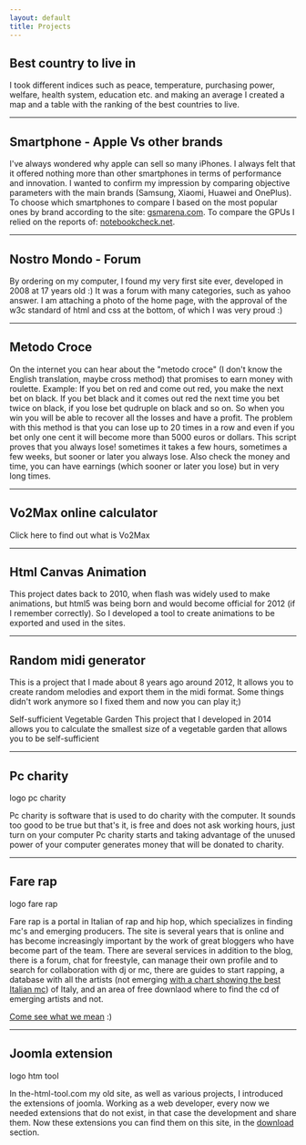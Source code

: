 ```yaml
---
layout: default
title: Projects
---
```

## Best country to live in
I took different indices such as peace, temperature, purchasing power, welfare, health system, education etc. and making an average I created a map and a table with the ranking of the best countries to live.

---

## Smartphone - Apple Vs other brands
I've always wondered why apple can sell so many iPhones. I always felt that it offered nothing more than other smartphones in terms of performance and innovation. I wanted to confirm my impression by comparing objective parameters with the main brands (Samsung, Xiaomi, Huawei and OnePlus). To choose which smartphones to compare I based on the most popular ones by brand according to the site: [gsmarena.com](https://www.gsmarena.com/).
To compare the GPUs I relied on the reports of: [notebookcheck.net](https://www.notebookcheck.net/).

---

## Nostro Mondo - Forum
By ordering on my computer, I found my very first site ever, developed in 2008 at 17 years old :) It was a forum with many categories, such as yahoo answer. I am attaching a photo of the home page, with the approval of the w3c standard of html and css at the bottom, of which I was very proud :)

---

## Metodo Croce
On the internet you can hear about the "metodo croce" (I don't know the English translation, maybe cross method) that promises to earn money with roulette.
Example:
If you bet on red and come out red, you make the next bet on black.
If you bet black and it comes out red the next time you bet twice on black, if you lose bet qudruple on black and so on.
So when you win you will be able to recover all the losses and have a profit.
The problem with this method is that you can lose up to 20 times in a row and even if you bet only one cent it will become more than 5000 euros or dollars.
This script proves that you always lose! sometimes it takes a few hours, sometimes a few weeks, but sooner or later you always lose.
Also check the money and time, you can have earnings (which sooner or later you lose) but in very long times.

---

## Vo2Max online calculator
Click here to find out what is Vo2Max

---

## Html Canvas Animation
This project dates back to 2010, when flash was widely used to make animations, but html5 was being born and would become official for 2012 (if I remember correctly). So I developed a tool to create animations to be exported and used in the sites.

---

## Random midi generator
This is a project that I made about 8 years ago around 2012, It allows you to create random melodies and export them in the midi format. Some things didn't work anymore so I fixed them and now you can play it;)

Self-sufficient Vegetable Garden
This project that I developed in 2014 allows you to calculate the smallest size of a vegetable garden that allows you to be self-sufficient

---

## Pc charity
logo pc charity

Pc charity is software that is used to do charity with the computer.
It sounds too good to be true but that's it, is free and does not ask working hours, just turn on your computer Pc charity starts and taking advantage of the unused power of your computer generates money that will be donated to charity.

---

## Fare rap
logo fare rap

Fare rap is a portal in Italian of rap and hip hop, which specializes in finding mc's and emerging producers.
The site is several years that is online and has become increasingly important by the work of great bloggers who have become part of the team.
There are several services in addition to the blog, there is a forum, chat for freestyle, can manage their own profile and to search for collaboration with dj or mc, there are guides to start rapping, a database with all the artists (not emerging [with a chart showing the best Italian mc](https://fare-rap.it/index.php/rap-database)) of Italy, and an area of free downlaod where to find the cd of emerging artists and not.

[Come see what we mean](http://fare-rap.it) :)

---

## Joomla extension
logo htm tool

In the-html-tool.com my old site, as well as various projects, I introduced the extensions of joomla.
Working as a web developer, every now we needed extensions that do not exist, in that case the development and share them.
Now these extensions you can find them on this site, in the [download](/download) section.
